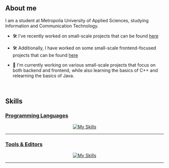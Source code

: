 <!--
# Hi there 👋

&nbsp; -->

## **About me**

I am a student at Metropolia University of Applied Sciences, studying Information and Communication Technology.

* 🛠️ I’ve recently worked on small-scale projects that can be found [here](https://github.com/Arazm1/Small-Projects)

* 🛠️ Additionally, I have worked on some small-scale frontend-focused projects that can be found [here](https://github.com/Arazm1/Frontend-snippets)
* 🔭 I'm currently working on various small-scale projects that focus on both backend and frontend, while also learning the basics of C++ and relearning the basics of Java.

&nbsp;

## **Skills**

### <ins>Programming Languages</ins>


<div align="center">

[![My Skills](https://skillicons.dev/icons?i=py,mysql,js,html,css,java,cpp,flask)](https://skillicons.dev)


</div>

----------------------------------------------------------------------------------------------------------------------------

### <ins>Tools & Editors</ins>

<div align="center">
    
[![My Skills](https://skillicons.dev/icons?i=vscode,pycharm)](https://skillicons.dev)

</div>

----------------------------------------------------------------------------------------------------------------------------
